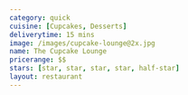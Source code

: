 ```yaml
---
category: quick
cuisine: [Cupcakes, Desserts]
deliverytime: 15 mins
image: /images/cupcake-lounge@2x.jpg
name: The Cupcake Lounge
pricerange: $$
stars: [star, star, star, star, half-star]
layout: restaurant
---
```

